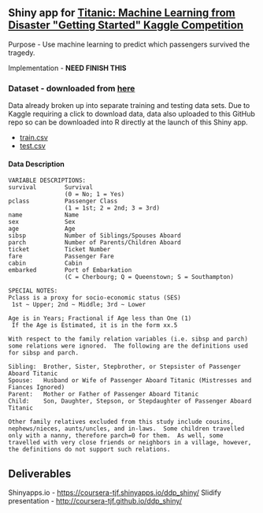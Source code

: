 ## Shiny app for [Titanic: Machine Learning from Disaster "Getting Started" Kaggle Competition](https://www.kaggle.com/c/titanic)

Purpose - Use machine learning to predict which passengers survived the tragedy.

Implementation - **NEED FINISH THIS**

### Dataset - downloaded from [here](https://www.kaggle.com/c/titanic/data)

Data already broken up into separate training and testing data sets.  Due to
Kaggle requiring a click to download data, data also uploaded to this GitHub
repo so can be downloaded into R directly at the launch of this Shiny app.

* [train.csv](data/train.csv)
* [test.csv](data/test.csv)

#### Data Description

```
VARIABLE DESCRIPTIONS:
survival        Survival
                (0 = No; 1 = Yes)
pclass          Passenger Class
                (1 = 1st; 2 = 2nd; 3 = 3rd)
name            Name
sex             Sex
age             Age
sibsp           Number of Siblings/Spouses Aboard
parch           Number of Parents/Children Aboard
ticket          Ticket Number
fare            Passenger Fare
cabin           Cabin
embarked        Port of Embarkation
                (C = Cherbourg; Q = Queenstown; S = Southampton)

SPECIAL NOTES:
Pclass is a proxy for socio-economic status (SES)
 1st ~ Upper; 2nd ~ Middle; 3rd ~ Lower

Age is in Years; Fractional if Age less than One (1)
 If the Age is Estimated, it is in the form xx.5

With respect to the family relation variables (i.e. sibsp and parch)
some relations were ignored.  The following are the definitions used
for sibsp and parch.

Sibling:  Brother, Sister, Stepbrother, or Stepsister of Passenger Aboard Titanic
Spouse:   Husband or Wife of Passenger Aboard Titanic (Mistresses and Fiances Ignored)
Parent:   Mother or Father of Passenger Aboard Titanic
Child:    Son, Daughter, Stepson, or Stepdaughter of Passenger Aboard Titanic

Other family relatives excluded from this study include cousins,
nephews/nieces, aunts/uncles, and in-laws.  Some children travelled
only with a nanny, therefore parch=0 for them.  As well, some
travelled with very close friends or neighbors in a village, however,
the definitions do not support such relations.
```

## Deliverables

Shinyapps.io - https://coursera-tjf.shinyapps.io/ddp_shiny/
Slidify presentation - http://coursera-tjf.github.io/ddp_shiny/
